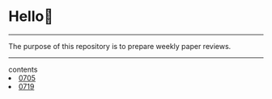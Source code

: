 # Hello👋   
<hr>
The purpose of this repository is to prepare weekly paper reviews.
<hr>
<ui>
    contents
    <li><a href='0705_PYS_Generative_Adversarial_Nets.pdf'>0705</a></li>
    <li><a href='0719_2D_medical_image_synthesis_using_transformer_based_denoising_diffusion_probabilistic_model.pdf'>0719</a></li>
</ui>
